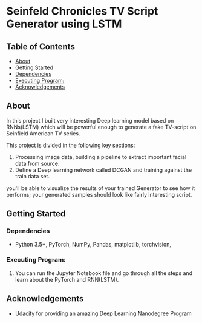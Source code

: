 # Seinfeld Chronicles TV Script Generator using LSTM

## Table of Contents
  - [About](#about)
  - [Getting Started](#getting-started)
  - [Dependencies](#dependencies)
  - [Executing Program:](#executing-program)
  - [Acknowledgements](#acknowledgements)

<a name="about"></a>
## About

In this project I built very interesting Deep learning model based on RNNs(LSTM) which will be powerful enough to generate a fake TV-script on Seinfield American TV series.

This project is divided in the following key sections:

1. Processing image data, building a pipeline to extract important facial data from source.
2. Define a Deep learning network called DCGAN and training against the train data set.

you'll be able to visualize the results of your trained Generator to see how it performs; your generated samples should look like fairly interesting script.

<a name="getting_started"></a>
## Getting Started

<a name="dependencies"></a>
### Dependencies
* Python 3.5+, PyTorch, NumPy, Pandas, matplotlib, torchvision, 

<a name="execution"></a>
### Executing Program:
1. You can run the Jupyter Notebook file and go through all the steps and learn about the PyTorch and RNN(LSTM).


<a name="acknowledgement"></a>
## Acknowledgements

* [Udacity](https://www.udacity.com/) for providing an amazing Deep Learning Nanodegree Program